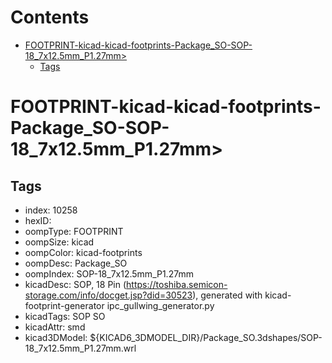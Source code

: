 



Contents
========

* [FOOTPRINT-kicad-kicad-footprints-Package_SO-SOP-18_7x12.5mm_P1.27mm>](#footprint-kicad-kicad-footprints-package_so-sop-18_7x125mm_p127mm)
	* [Tags](#tags)

# FOOTPRINT-kicad-kicad-footprints-Package_SO-SOP-18_7x12.5mm_P1.27mm>

## Tags

- index: 10258
- hexID: 
- oompType: FOOTPRINT
- oompSize: kicad
- oompColor: kicad-footprints
- oompDesc: Package_SO
- oompIndex: SOP-18_7x12.5mm_P1.27mm
- kicadDesc: SOP, 18 Pin (https://toshiba.semicon-storage.com/info/docget.jsp?did=30523), generated with kicad-footprint-generator ipc_gullwing_generator.py
- kicadTags: SOP SO
- kicadAttr: smd
- kicad3DModel: ${KICAD6_3DMODEL_DIR}/Package_SO.3dshapes/SOP-18_7x12.5mm_P1.27mm.wrl
